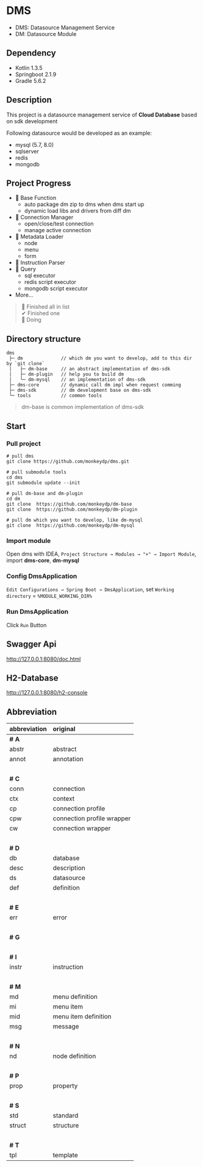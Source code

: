 # DMS

- DMS: Datasource Management Service
- DM: Datasource Module


## Dependency

- Kotlin 1.3.5
- Springboot 2.1.9
- Gradle 5.6.2


## Description

This project is a datasource management service of **Cloud Database** based on sdk development

Following datasource would be developed as an example:
- mysql (5.7, 8.0)
- sqlserver
- redis
- mongodb


## Project Progress

- 🏁 Base Function
    - auto package dm zip to dms when dms start up
    - dynamic load libs and drivers from diff dm
- 🏁 Connection Manager
    - open/close/test connection
    - manage active connection
- 🏁 Metadata Loader
    - node
    - menu
    - form
- 🏁 Instruction Parser
- 🏃 Query
    - sql executor
    - redis script executor
    - mongodb script executor
- More...

> 🏁 Finished all in list<br/>
> ✔ Finished one <br/>
> 🏃 Doing


## Directory structure

```
dms
 ├─ dm              // which dm you want to develop, add to this dir by `git clone`
 |   ├─ dm-base     // an abstract implementation of dms-sdk
 |   ├─ dm-plugin   // help you to build dm
 |   └─ dm-mysql    // an implementation of dms-sdk
 ├─ dms-core        // dynamic call dm impl when request comming
 ├─ dms-sdk         // dm development base on dms-sdk
 └─ tools           // common tools
```

> dm-base is common implementation of dms-sdk


## Start

### Pull project

```
# pull dms
git clone https://github.com/monkeydp/dms.git

# pull submodule tools
cd dms
git submodule update --init

# pull dm-base and dm-plugin
cd dm
git clone  https://github.com/monkeydp/dm-base
git clone  https://github.com/monkeydp/dm-plugin

# pull dm which you want to develop, like dm-mysql
git clone  https://github.com/monkeydp/dm-mysql
```

### Import module

Open dms with IDEA, `Project Structure → Modules → "+" → Import Module`, import **dms-core**, **dm-mysql**

### Config DmsApplication

`Edit Configurations → Spring Boot → DmsApplication`, set `Working directory` = `%MODULE_WORKING_DIR%`

### Run DmsApplication

Click `Run` Button

 
## Swagger Api

http://127.0.0.1:8080/doc.html


## H2-Database

http://127.0.0.1:8080/h2-console


## Abbreviation

abbreviation | original
:--- | :---
**# A** |
abstr | abstract
annot | annotation
&nbsp;|
**# C** |
conn | connection
ctx | context
cp | connection profile
cpw | connection profile wrapper
cw | connection wrapper
&nbsp;|
**# D** |
db | database
desc | description
ds | datasource
def | definition
&nbsp;|
**# E** |
err | error
&nbsp;|
**# G** |
&nbsp;|
**# I** |
instr | instruction
&nbsp;|
**# M** |
md | menu definition
mi | menu item
mid | menu item definition
msg | message
&nbsp;|
**# N** |
nd | node definition
&nbsp;|
**# P** |
prop | property
&nbsp;|
**# S** |
std | standard
struct | structure
&nbsp;|
**# T** |
tpl | template
